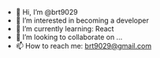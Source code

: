 - 👋 Hi, I’m @brt9029
- 👀 I’m interested in becoming a developer
- 🌱 I’m currently learning: React
- 💞️ I’m looking to collaborate on ...
- 📫 How to reach me: brt9029@gmail.com

<!---
brt9029/brt9029 is a ✨ special ✨ repository because its `README.md` (this file) appears on your GitHub profile.
You can click the Preview link to take a look at your changes.
--->
